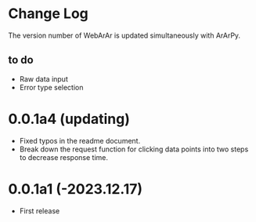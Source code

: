 # Change Log

The version number of WebArAr is updated simultaneously with ArArPy.

## to do

* Raw data input
* Error type selection 


# 0.0.1a4 (updating)

* Fixed typos in the readme document.
* Break down the request function for clicking data points into two steps to decrease response time.

# 0.0.1a1 (-2023.12.17)

* First release
